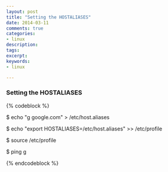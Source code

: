 ```yaml
---
layout: post
title: "Setting the HOSTALIASES"
date: 2014-03-11
comments: true
categories:
- linux
description:
tags:
excerpt:
keywords:
- linux

---
```


### Setting the HOSTALIASES

{% codeblock %}

$ echo "g google.com" > /etc/host.aliases

$ echo "export HOSTALIASES=/etc/host.aliases" >> /etc/profile

$ source /etc/profile

$ ping g

{% endcodeblock %}
